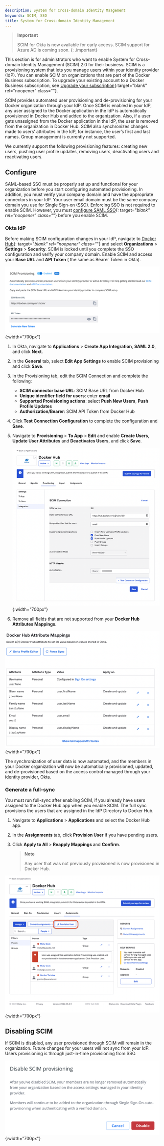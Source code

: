 ```yaml
---
description: System for Cross-domain Identity Maagement
keywords: SCIM, SSO
title: System for Cross-domain Identity Management
---
```


> **Important**
>
> SCIM for Okta is now available for early access. SCIM support for Azure AD is
> coming soon.
{: .important}

This section is for administrators who want to enable System for Cross-domain Identity Management (SCIM) 2.0 for their business. SCIM is a provisioning system that lets you manage users within your identity provider (IdP). You can enable SCIM on organizations that are part of the Docker Business subscription. To upgrade your existing account to a Docker Business subscription, see [Upgrade your subscription](../subscription/upgrade.md){:target="blank" rel="noopener" class=""}.

SCIM provides automated user provisioning and de-provisioning for your Docker organization through your IdP. Once SCIM is enabled in your IdP, any user assigned to the Docker application in the IdP is automatically provisioned in Docker Hub and added to the organization. Also, if a user gets unassigned from the Docker application in the IdP, the user is removed from the organization in Docker Hub. SCIM also synchronizes changes made to users’ attributes in the IdP, for instance, the user’s first and last names. Group management is currently not supported.

We currently support the following provisioning features: creating new users, pushing user profile updates, removing users, deactivating users and reactivating users.

## Configure

SAML-based SSO must be properly set up and functional for your organization before you start configuring automated provisioning. In addition, you must verify your company domain and have the appropriate connectors in your IdP. Your user email domain must be the same company domain you use for Single Sign-on (SSO). Enforcing SSO is not required to enable SCIM. However, you must [configure SAML SSO](../single-sign-on/index.md){: target="_blank" rel="noopener" class="_"} before you enable SCIM.

### Okta IdP

Before making SCIM configuration changes in your IdP, navigate to [Docker Hub](https://hub.docker.com){: target="_blank" rel="noopener" class="_"} and select **Organizations** > **Settings** > **Security**. SCIM is locked until you complete the SSO configuration and verify your company domain. Enable SCIM and access your **Base URL** and **API Token** ( the same as Bearer Token in Okta).

![scim-provisioning](images/scim-provisioning.png){:width="700px"}

1. In Okta, navigate to **Applications** > **Create App Integration**, **SAML 2.0**, and click **Next**.
2. In the **General** tab, select **Edit App Settings** to enable SCIM provisioning and click **Save**.
3. In the Provisioning tab, edit the SCIM Connection and complete the following:

    * **SCIM connector base URL**: SCIM Base URL from Docker Hub
    * **Unique identifier field for users**: enter **email**
    * **Supported Provisioning actions**: select **Push New Users**, **Push Profile Updates**
    * **Authorization/Bearer**: SCIM API Token from Docker Hub

4. Click **Test Connection Configuration** to complete the configuration and **Save**.
5. Navigate to **Provisioning** > **To App** > **Edit** and enable **Create Users**, **Update User Attributes** and **Deactivates Users**, and click **Save**.

    ![scim-app-provisioning](images/scim-app-provisioning.png){:width="700px"}

6. Remove all fields that are not supported from your **Docker Hub Attributes Mappings**.

![scim-attributes](images/scim-attributes.png){:width="700px"}

The synchronization of user data is now automated, and the members in your Docker organization will now be automatically provisioned, updated, and de-provisioned based on the access control managed through your identity provider, Okta.

### Generate a full-sync

You must run full-sync after enabling SCIM, if you already have users assigned to the Docker Hub app when you enable SCIM. The full sync provisions the users that are assigned in the IdP Directory to  Docker Hub.

1. Navigate to **Applications** > **Applications** and select the Docker Hub app.
2. In the **Assignments** tab, click **Provision User** if you have pending users.
3. Click **Apply to All** > **Reapply Mappings** and **Confirm**.

    > **Note**
    >
    > Any user that was not previously provisioned is now provisioned in Docker Hub.

![scim-okta-button](images/scim-okta-button.png){:width="700px"}

## Disabling SCIM

If SCIM is disabled, any user provisioned through SCIM will remain in the organization. Future changes for your users will not sync from your IdP. Users provisioning is through just-in-time provisioning from SSO.

![scim-disable](images/scim-disable.png){:width="700px"}
